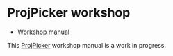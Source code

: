 # ProjPicker workshop

* [Workshop manual](https://workshop.isnew.info/projpicker/)

This [ProjPicker](https://github.com/HuidaeCho/projpicker) workshop manual is a work in progress.

